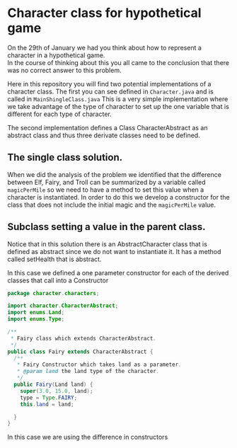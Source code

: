 # Character class for hypothetical game

On the 29th of January we had you think about how to represent a character in a hypothetical game.  
In the course of thinking about this you all came to the conclusion that there was no correct answer to this problem.

Here in this repository you will find two potential implementations of a character class.  The first you can see defined in ```Character.java``` and is called in ```MainShingleClass.java``` 
This is a very simple implementation where we take advantage of the type of character to set up the one variable that is different for each type of character.

The second implementation defines a Class CharacterAbstract as an abstract class and thus three derivate classes need to be defined.

## The single class solution.

When we did the analysis of the problem we identified that the difference between Elf, Fairy, and Troll 
can be summarized by a variable called ```magicPerMile``` so we need to have a method to set this value when a character is 
instantiated.  In order to do this we develop a constructor for the class that does not include the initial magic and the ```magicPerMile```
value.




## Subclass setting a value in the parent class. 

Notice that in this solution there is an AbstractCharacter class that is defined as abstract since we do not want to instantiate it. It has a method called setHealth that is abstract. 

In this case we defined a one parameter constructor for each of the derived classes that call into a Constructor 

```java
package character.characters;

import character.CharacterAbstract;
import enums.Land;
import enums.Type;

/**
 * Fairy class which extends CharacterAbstract.
 */
public class Fairy extends CharacterAbstract {
  /**
   * Fairy Constructor which takes land as a parameter.
   * @param land the land type of the character.
   */
  public Fairy(Land land) {
    super(3.0, 15.0, land);
    type = Type.FAIRY;
    this.land = land;

  }
}


```
In this case we are using the difference in constructors 
